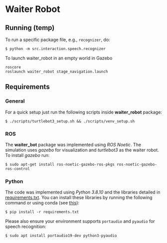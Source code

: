 # Waiter Robot

## Running (temp)
To run a specific package file, e.g., `recognizer`, do:
```shell
$ python -m src.interaction.speech.recognizer
```

To launch waiter_robot in an empty world in Gazebo
```
roscore
roslaunch waiter_robot stage_navigation.launch
```

## Requirements
### General
For a quick setup just run the following scripts inside **waiter_robot** package:
```shell
$ ./scripts/turtlebot3_setup.sh && ./scripts/venv_setup.sh
```

### ROS
The **waiter_bot** package was implemented using _ROS Noetic_. The simulation uses _gazebo_ for visualization and _turtlebot3_ as the waiter robot. To install _gazebo_ run:
```shell
$ sudo apt-get install ros-noetic-gazebo-ros-pkgs ros-noetic-gazebo-ros-control
```

### Python
The code was implemented using _Python 3.8.10_ and the libraries detailed in [requirements.txt](requirements.txt). You can install these libraries by running the following command or using conda (see [this](https://stackoverflow.com/questions/51042589/conda-version-pip-install-r-requirements-txt-target-lib)):
```shell
$ pip install -r requirements.txt
```

Please also ensure your environment supports `portaudio` and `pyaudio` for speech recognition:
```shell
$ sudo apt install portaudio19-dev python3-pyaudio
```